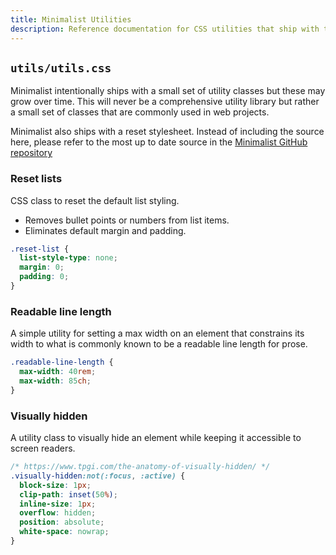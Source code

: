 ```yaml
---
title: Minimalist Utilities
description: Reference documentation for CSS utilities that ship with the Minimalist CSS library.
---
```


## `utils/utils.css`

Minimalist intentionally ships with a small set of utility classes but these may grow over time. This will never be a comprehensive utility library but rather a small set of classes that are commonly used in web projects.

Minimalist also ships with a reset stylesheet. Instead of including the source here, please refer to the most up to date source in the [Minimalist GitHub repository](https://github.com/schalkneethling/minimalist/blob/main/src/minimalist/utils/reset.css)

### Reset lists

CSS class to reset the default list styling.

- Removes bullet points or numbers from list items.
- Eliminates default margin and padding.

```css
.reset-list {
  list-style-type: none;
  margin: 0;
  padding: 0;
}
```

### Readable line length

A simple utility for setting a max width on an element that constrains its width to what is commonly known to be a readable line length for prose.

```css
.readable-line-length {
  max-width: 40rem;
  max-width: 85ch;
}
```

### Visually hidden

A utility class to visually hide an element while keeping it accessible to screen readers.

```css
/* https://www.tpgi.com/the-anatomy-of-visually-hidden/ */
.visually-hidden:not(:focus, :active) {
  block-size: 1px;
  clip-path: inset(50%);
  inline-size: 1px;
  overflow: hidden;
  position: absolute;
  white-space: nowrap;
}
```
